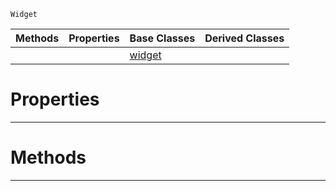  `Widget`

|Methods|Properties|Base Classes|Derived Classes|
|---|---|---|---|
| | |[widget](https://github.com/ZilchEngine/ZilchDocs/blob/master/code_reference/class_reference/widget.markdown)| |


 #  Properties


---  
 #  Methods


---  
 

 